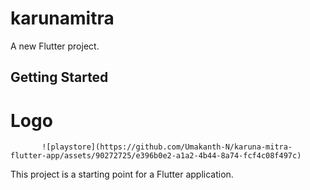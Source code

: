 # karunamitra

A new Flutter project.

## Getting Started
# Logo
           ![playstore](https://github.com/Umakanth-N/karuna-mitra-flutter-app/assets/90272725/e396b0e2-a1a2-4b44-8a74-fcf4c08f497c)

This project is a starting point for a Flutter application.
 
 
